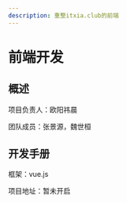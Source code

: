 ```yaml
---
description: 重整itxia.club的前端
---
```


# 前端开发

## 概述

项目负责人：欧阳祎晨

团队成员：张景源，魏世桓

## 开发手册

框架：vue.js

项目地址：暂未开启

